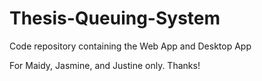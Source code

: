 Thesis-Queuing-System
=====================

Code repository containing the Web App and Desktop App

For Maidy, Jasmine, and Justine only. Thanks!
